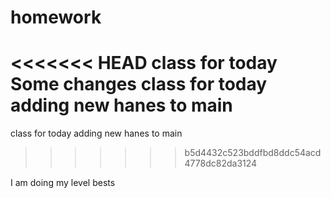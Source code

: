 # homework
<<<<<<< HEAD
class for today 
Some changes 
class for today adding new hanes to main
=======
class for today
adding new hanes to main
>>>>>>> b5d4432c523bddfbd8ddc54acd4778dc82da3124

I am doing my level  bests